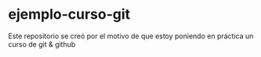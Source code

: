 # ejemplo-curso-git
Este repositorio se creó por el motivo de que estoy poniendo en práctica un curso de git &amp; github
